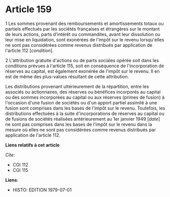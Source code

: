 # Article 159

1  Les sommes provenant des remboursements et amortissements totaux ou partiels effectués par les sociétés françaises et
étrangères sur le montant de leurs actions, parts d'intérêt ou commandites, avant leur dissolution ou leur mise en
liquidation, sont exonérées de l'impôt sur le revenu lorsqu'elles ne sont pas considérées comme revenus distribués par
application de l'article 112 [*condition*].

2  L'attribution gratuite d'actions ou de parts sociales opérée soit dans les conditions prévues à l'article 115, soit en
conséquence de l'incorporation de réserves au capital, est également exonérée de l'impôt sur le revenu. Il en est de même des
plus-values résultant de cette attribution.

Les distributions provenant ultérieurement de la répartition, entre les associés ou actionnaires, des réserves ou bénéfices
incorporés au capital ou des sommes incorporées au capital ou aux réserves (primes de fusion) à l'occasion d'une fusion de
sociétés ou d'un apport partiel assimilé à une fusion sont comprises dans les bases de l'impôt sur le revenu. Toutefois, les
distributions effectuées à la suite d'incorporations de réserves au capital ou de fusions de sociétés réalisées
antérieurement au 1er janvier 1949 [*date*] ne sont pas comprises dans les bases de l'impôt sur le revenu dans la mesure où
elles ne sont pas considérées comme revenus distribués par application de l'article 112.

**Liens relatifs à cet article**

_Cite_:

  - CGI 112
  - CGI 115

**Liens**:

  - HISTO: EDITION 1979-07-01
